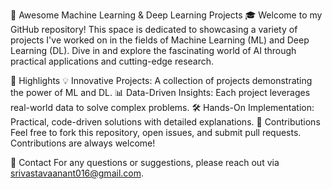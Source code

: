 🚀 Awesome Machine Learning & Deep Learning Projects 🎓
Welcome to my GitHub repository! 
This space is dedicated to showcasing a variety of projects I've worked on in the fields of Machine Learning (ML) and Deep Learning (DL). Dive in and explore the fascinating world of AI through practical applications and cutting-edge research.

🌟 Highlights
💡 Innovative Projects: A collection of projects demonstrating the power of ML and DL.
📊 Data-Driven Insights: Each project leverages real-world data to solve complex problems.
🛠️ Hands-On Implementation: Practical, code-driven solutions with detailed explanations.
🤝 Contributions
Feel free to fork this repository, open issues, and submit pull requests. Contributions are always welcome!

📧 Contact
For any questions or suggestions, please reach out via srivastavaanant016@gmail.com.
